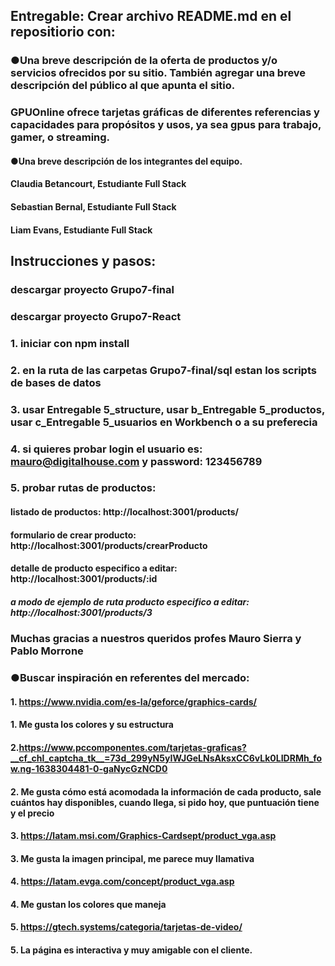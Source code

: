 ## Entregable: Crear archivo README.md en el repositiorio con: 

### ●Una breve descripción de la oferta de productos y/o servicios ofrecidos por su sitio. También agregar una breve descripción del público al que apunta el sitio.
	
### GPUOnline ofrece tarjetas gráficas de diferentes referencias y capacidades para propósitos y usos, ya sea gpus para trabajo, gamer, o streaming.

#### ●Una breve descripción de los integrantes del equipo. 
#### Claudia Betancourt, Estudiante Full Stack 	
#### Sebastian Bernal, Estudiante Full Stack 
#### Liam Evans, Estudiante Full Stack 


## Instrucciones y pasos:
### descargar proyecto Grupo7-final
### descargar proyecto Grupo7-React
### 1. iniciar con npm install
### 2. en la ruta de las carpetas Grupo7-final/sql estan los scripts de bases de datos
### 3. usar Entregable 5_structure, usar b_Entregable 5_productos, usar c_Entregable 5_usuarios en Workbench o a su preferecia
### 4. si quieres probar login el usuario es: mauro@digitalhouse.com y password: 123456789
### 5. probar rutas de productos:
#### listado de productos: http://localhost:3001/products/
#### formulario de crear producto: http://localhost:3001/products/crearProducto
#### detalle de producto especifico a editar: http://localhost:3001/products/:id
##### a modo de ejemplo de ruta producto especifico a editar:  http://localhost:3001/products/3 


### Muchas gracias a nuestros queridos profes Mauro Sierra y Pablo Morrone


### ●Buscar inspiración en referentes del mercado:

#### 1. https://www.nvidia.com/es-la/geforce/graphics-cards/
#### 1. Me gusta los colores y su estructura

#### 2.https://www.pccomponentes.com/tarjetas-graficas?__cf_chl_captcha_tk__=73d_299yN5yIWJGeLNsAksxCC6vLk0LIDRMh_fow.ng-1638304481-0-gaNycGzNCD0
#### 2. Me gusta cómo está acomodada la información de cada producto, sale cuántos hay disponibles, cuando llega, si pido hoy, que puntuación tiene y el precio

#### 3. https://latam.msi.com/Graphics-Cardsept/product_vga.asp
#### 3. Me gusta la imagen principal, me parece muy llamativa 

#### 4. https://latam.evga.com/concept/product_vga.asp
#### 4. Me gustan los colores que maneja

#### 5. https://gtech.systems/categoria/tarjetas-de-video/
#### 5. La página es interactiva y muy amigable con el cliente.